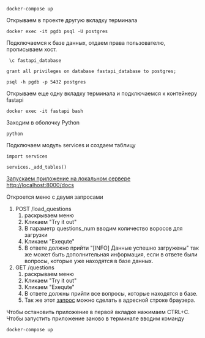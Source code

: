 `docker-compose up`

Открываем в проекте другую вкладку терминала

`docker exec -it pgdb psql -U postgres`

Подключаемся к базе данных, отдаем права пользователю, прописываем хост.

` \c fastapi_database`

`grant all privileges on database fastapi_database to postgres;`

`psql -h pgdb -p 5432 postgres`

Открываем еще одну вкладку терминала и подключаемся к контейнеру fastapi

`docker exec -it fastapi bash`

Заходим в оболочку Python

`python`

Подключаем модуль services и создаем таблицу

`import services`

`services._add_tables()`

[Запускаем приложение на локальном сервере http://localhost:8000/docs](http://localhost:8000/docs)

Откроется меню с двумя запросами

1. POST /load_questions
   1. раскрываем меню
   2. Кликаем "Try it out"
   3. В параметр questions_num вводим количество воросов для загрузки
   4. Кликаем "Exequte"
   5. В ответе должно прийти "[INFO] Данные успешно загружены" так же может быть дополнительная информация, если в ответе были вопросы, которые уже находятся в базе данных.
2. GET /questions
   1. раскрываем меню
   2. Кликаем "Try it out"
   3. Кликаем "Exequte" 
   4. В ответе должны прийти все вопросы, которые находятся в базе.
   5. Так же этот [запрос](http://localhost:8000/questions) можно сделать в адресной строке браузера.

Чтобы остановить приложение в первой вкладке нажимаем CTRL+С.
Чтобы запустить приложение заново в терминале вводим команду 

`docker-compose up`

